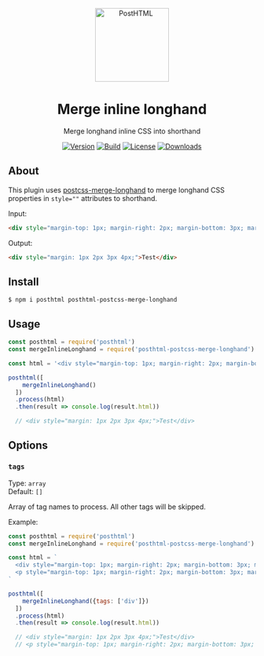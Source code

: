 <div align="center">
  <img width="150" height="150" title="PostHTML" src="https://posthtml.github.io/posthtml/logo.svg">
  <h1>Merge inline longhand</h1>
  <p>Merge longhand inline CSS into shorthand</p>

  [![Version][npm-version-shield]][npm]
  [![Build][github-ci-shield]][github-ci]
  [![License][license-shield]][license]
  [![Downloads][npm-stats-shield]][npm-stats]
</div>

## About

This plugin uses [postcss-merge-longhand](https://github.com/cssnano/cssnano/tree/master/packages/postcss-merge-longhand) to merge longhand CSS properties in `style=""` attributes to shorthand.

Input:

```html
<div style="margin-top: 1px; margin-right: 2px; margin-bottom: 3px; margin-left: 4px;">Test</div>
```

Output:

```html
<div style="margin: 1px 2px 3px 4px;">Test</div>
```

## Install

```
$ npm i posthtml posthtml-postcss-merge-longhand
```

## Usage

```js
const posthtml = require('posthtml')
const mergeInlineLonghand = require('posthtml-postcss-merge-longhand')

const html = '<div style="margin-top: 1px; margin-right: 2px; margin-bottom: 3px; margin-left: 4px;">Test</div>'

posthtml([
    mergeInlineLonghand()
  ])
  .process(html)
  .then(result => console.log(result.html))

  // <div style="margin: 1px 2px 3px 4px;">Test</div>
```

## Options

### `tags`

Type: `array`\
Default: `[]`

Array of tag names to process. All other tags will be skipped.

Example:

```js
const posthtml = require('posthtml')
const mergeInlineLonghand = require('posthtml-postcss-merge-longhand')

const html = `
  <div style="margin-top: 1px; margin-right: 2px; margin-bottom: 3px; margin-left: 4px;">Test</div>
  <p style="margin-top: 1px; margin-right: 2px; margin-bottom: 3px; margin-left: 4px;">Test</p>
`

posthtml([
    mergeInlineLonghand({tags: ['div']})
  ])
  .process(html)
  .then(result => console.log(result.html))

  // <div style="margin: 1px 2px 3px 4px;">Test</div>
  // <p style="margin-top: 1px; margin-right: 2px; margin-bottom: 3px; margin-left: 4px;">Test</p>
```

[npm]: https://www.npmjs.com/package/posthtml-postcss-merge-longhand
[npm-version-shield]: https://img.shields.io/npm/v/posthtml-postcss-merge-longhand.svg
[npm-stats]: http://npm-stat.com/charts.html?package=posthtml-postcss-merge-longhand
[npm-stats-shield]: https://img.shields.io/npm/dt/posthtml-postcss-merge-longhand.svg
[github-ci]: https://github.com/posthtml/posthtml-postcss-merge-longhand/actions
[github-ci-shield]: https://github.com/posthtml/posthtml-postcss-merge-longhand/actions/workflows/nodejs.yml/badge.svg
[license]: ./license
[license-shield]: https://img.shields.io/npm/l/posthtml-postcss-merge-longhand.svg

